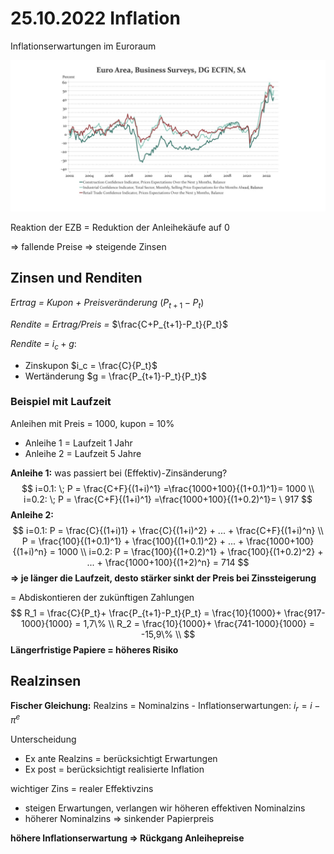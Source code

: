 # 25.10.2022 Inflation

Inflationserwartungen im Euroraum

![2022-10-25_16-27-19](../images/2022-10-25_16-27-19.jpg)

Reaktion der EZB = Reduktion der Anleihekäufe auf 0

=> fallende Preise => steigende Zinsen

## Zinsen und Renditen

*Ertrag = Kupon + Preisveränderung* $(P_{t+1} - P_t)$

*Rendite = Ertrag/Preis =* $\frac{C+P_{t+1}-P_t}{P_t}$

*Rendite =* $i_c+g$:

- Zinskupon $i_c = \frac{C}{P_t}$
- Wertänderung $g = \frac{P_{t+1}-P_t}{P_t}$

### Beispiel mit Laufzeit

Anleihen mit Preis = 1000, kupon = 10%

- Anleihe 1 = Laufzeit 1 Jahr
- Anleihe 2 = Laufzeit 5 Jahre

**Anleihe 1:** was passiert bei (Effektiv)-Zinsänderung?
$$
i=0.1: \; P = \frac{C+F}{(1+i)^1} =\frac{1000+100}{(1+0.1)^1}= 1000 \\
i=0.2: \; P = \frac{C+F}{(1+i)^1} =\frac{1000+100}{(1+0.2)^1}= \ 917
$$
**Anleihe 2:**
$$
i=0.1: P =  \frac{C}{(1+i)1} + \frac{C}{(1+i)^2} + ... + \frac{C+F}{(1+i)^n} \\
P = \frac{100}{(1+0.1)^1} + \frac{100}{(1+0.1)^2} + ... + \frac{1000+100}{(1+i)^n} = 1000 \\
i=0.2: P = \frac{100}{(1+0.2)^1} + \frac{100}{(1+0.2)^2} + ... + \frac{1000+100}{(1+2)^n} = 714
$$
**=> je länger die Laufzeit, desto stärker sinkt der Preis bei Zinssteigerung**

= Abdiskontieren der zukünftigen Zahlungen
$$
R_1 = \frac{C}{P_t}+ \frac{P_{t+1}-P_t}{P_t} = \frac{10}{1000}+ \frac{917-1000}{1000} = 1,7\% \\
R_2 = \frac{10}{1000}+ \frac{741-1000}{1000} = -15,9\% \\
$$
**Längerfristige Papiere = höheres Risiko**

## Realzinsen

**Fischer Gleichung:** Realzins = Nominalzins - Inflationserwartungen: $i_r = i-\pi^e$ 

Unterscheidung

- Ex ante Realzins = berücksichtigt Erwartungen
- Ex post = berücksichtigt realisierte Inflation

wichtiger Zins = realer Effektivzins

- steigen Erwartungen, verlangen wir höheren effektiven Nominalzins
- höherer Nominalzins => sinkender Papierpreis

**höhere Inflationserwartung => Rückgang Anleihepreise**

